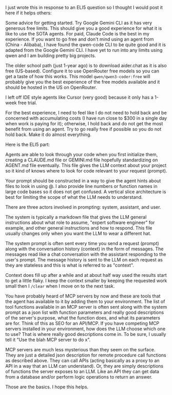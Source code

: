 I just wrote this in response to an ELI5 question so I thought I would post it here if it helps others:

Some advice for getting started. Try Google Gemini CLI as it has very generous free limits. This should give you a good experience for what it is like to use the SOTA agents. For paid, Claude Code is the best in my experience. If you want to go free and don't mind using an agent from (China - Alibaba), I have found the qwen-code CLI to be quite good and it is adapted from the Google Gemini CLI. I have yet to run into any limits using qwen and I am building pretty big projects.

The older school path (just 1-year ago) is to download aider.chat as it is also free (US-based). Configure it to use OpenRouter free models so you can get a taste of how this works. This model `qwen/qwen3-coder:free` will probably give you the best experience of the free models available and it should be hosted in the US on OpenRouter.

I left off IDE style agents like Cursor (very good) because it only has a 1-week free trial.

For the best experience, I need to feel like I do not need to hold back and be concerned with accumulating costs (I have run close to $300 in a single day when work is paying for it); otherwise, I hold back and do not get the most benefit from using an agent. Try to go really free if possible so you do not hold back. Make it do almost everything.

Here is the ELI5 part:

Agents are able to look through your code when you first initialize them, creating a CLAUDE.md file or GEMINI.md file hopefully standardizing on AGENT.md file eventually. This file gives the LLM context about your project so it kind of knows where to look for code relevant to your request (prompt).

Your prompt should be constructed in a way to give the agent hints about files to look in using @<file path>. I also provide line numbers or function names in large code bases so it does not get confused. A vertical slice architecture is best for limiting the scope of what the LLM needs to understand.

There are three actors involved in prompting: system, assistant, and user.

The system is typically a markdown file that gives the LLM general instructions about what role to assume, "expert software engineer" for example, and other general instructions and how to respond. This file usually changes only when you want the LLM to wear a different hat.

The system prompt is often sent every time you send a request (prompt) along with the conversation history (context) in the form of messages. The messages read like a chat conversation with the assistant responding to the user's prompt. The message history is sent to the LLM on each request as they are stateless and this is what is referred to as "context".

Context does fill up after a while and at about half way used the results start to get a little flaky. I keep the context smaller by keeping the requested work small then I `/clear` when I move on to the next task.

You have probably heard of MCP servers by now and these are tools that the agent has available to it by adding them to your environment. The list of tool functions available in an MCP server is often sent along with the system prompt as a json list with function parameters and really good descriptions of the server's purpose, what the function does, and what its parameters are for. Think of this as SEO for an API/MCP. If you have competing MCP servers installed in your environment, how does the LLM choose which one to use? That is where really good descriptions come in. To be sure, I usually tell it "Use the blah MCP server to do x".

MCP servers are much less mysterious than they seem on the surface. They are just a detailed json description for remote procedure call functions as described above. They can call APIs (acting basically as a proxy to an API in a way that an LLM can understand). Or, they are simply descriptions of functions the server exposes to an LLM. Like an API they can get data from a database and/or perform logic operations to return an answer.

Those are the basics. I hope this helps.
